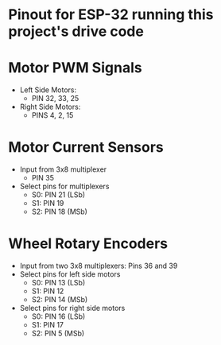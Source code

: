# Pinout for ESP-32 running this project's drive code

# Motor PWM Signals
- Left Side Motors:
	- PIN 32, 33, 25
- Right Side Motors:
	- PINS 4, 2, 15

# Motor Current Sensors
- Input from 3x8 multiplexer
	- PIN 35
- Select pins for multiplexers
	- S0: PIN 21 (LSb)
	- S1: PIN 19
	- S2: PIN 18 (MSb)

# Wheel Rotary Encoders
- Input from two 3x8 multiplexers: Pins 36 and 39
- Select pins for left side motors
	- S0: PIN 13 (LSb)
	- S1: PIN 12
	- S2: PIN 14 (MSb)
- Select pins for right side motors
	- S0: PIN 16 (LSb)
	- S1: PIN 17
	- S2: PIN 5 (MSb)